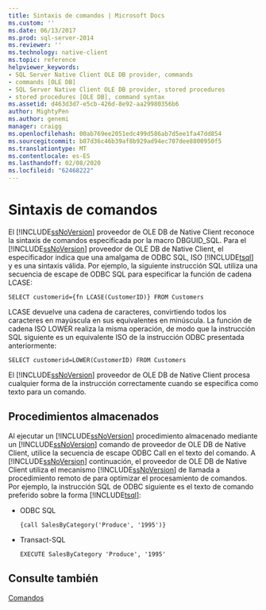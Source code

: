 ```yaml
---
title: Sintaxis de comandos | Microsoft Docs
ms.custom: ''
ms.date: 06/13/2017
ms.prod: sql-server-2014
ms.reviewer: ''
ms.technology: native-client
ms.topic: reference
helpviewer_keywords:
- SQL Server Native Client OLE DB provider, commands
- commands [OLE DB]
- SQL Server Native Client OLE DB provider, stored procedures
- stored procedures [OLE DB], command syntax
ms.assetid: d463d3d7-e5cb-426d-8e92-aa29980356b6
author: MightyPen
ms.author: genemi
manager: craigg
ms.openlocfilehash: 00ab769ee2051edc499d586ab7d5ee1fa47dd854
ms.sourcegitcommit: b87d36c46b39af8b929ad94ec707dee8800950f5
ms.translationtype: MT
ms.contentlocale: es-ES
ms.lasthandoff: 02/08/2020
ms.locfileid: "62468222"
---
```

# <a name="command-syntax"></a>Sintaxis de comandos
  El [!INCLUDE[ssNoVersion](../../includes/ssnoversion-md.md)] proveedor de OLE DB de Native Client reconoce la sintaxis de comandos especificada por la macro DBGUID_SQL. Para el [!INCLUDE[ssNoVersion](../../includes/ssnoversion-md.md)] proveedor de OLE DB de Native Client, el especificador indica que una amalgama de ODBC SQL, ISO [!INCLUDE[tsql](../../includes/tsql-md.md)] y es una sintaxis válida. Por ejemplo, la siguiente instrucción SQL utiliza una secuencia de escape de ODBC SQL para especificar la función de cadena LCASE:  
  
```  
SELECT customerid={fn LCASE(CustomerID)} FROM Customers  
```  
  
 LCASE devuelve una cadena de caracteres, convirtiendo todos los caracteres en mayúscula en sus equivalentes en minúscula. La función de cadena ISO LOWER realiza la misma operación, de modo que la instrucción SQL siguiente es un equivalente ISO de la instrucción ODBC presentada anteriormente:  
  
```  
SELECT customerid=LOWER(CustomerID) FROM Customers  
```  
  
 El [!INCLUDE[ssNoVersion](../../includes/ssnoversion-md.md)] proveedor de OLE DB de Native Client procesa cualquier forma de la instrucción correctamente cuando se especifica como texto para un comando.  
  
## <a name="stored-procedures"></a>Procedimientos almacenados  
 Al ejecutar un [!INCLUDE[ssNoVersion](../../includes/ssnoversion-md.md)] procedimiento almacenado mediante un [!INCLUDE[ssNoVersion](../../includes/ssnoversion-md.md)] comando de proveedor de OLE DB de Native Client, utilice la secuencia de escape ODBC Call en el texto del comando. A [!INCLUDE[ssNoVersion](../../includes/ssnoversion-md.md)] continuación, el proveedor de OLE DB de Native Client utiliza el mecanismo [!INCLUDE[ssNoVersion](../../includes/ssnoversion-md.md)] de llamada a procedimiento remoto de para optimizar el procesamiento de comandos. Por ejemplo, la instrucción SQL de ODBC siguiente es el texto de comando preferido sobre la forma [!INCLUDE[tsql](../../includes/tsql-md.md)]:  
  
-   ODBC SQL  
  
    ```  
    {call SalesByCategory('Produce', '1995')}  
    ```  
  
-   Transact-SQL  
  
    ```  
    EXECUTE SalesByCategory 'Produce', '1995'  
    ```  
  
## <a name="see-also"></a>Consulte también  
 [Comandos](commands.md)  
  
  
